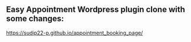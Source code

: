 ## Easy Appointment Wordpress plugin clone with some changes:

https://sudip22-p.github.io/appointment_booking_page/
